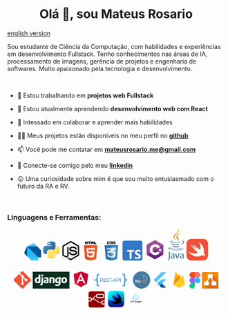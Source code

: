
<h1 align="center">Olá 👋, sou Mateus Rosario</h1>

[english version](README.md)

<p>
    Sou estudante de Ciência da Computação, com habilidades e experiências em desenvolvimento Fullstack. Tenho conhecimentos nas áreas de IA, processamento de imagens, gerência de projetos e engenharia de softwares. Muito apaixonado pela tecnologia e desenvolvimento.
</p>

<br/>

- 🔭 Estou trabalhando em **projetos web Fullstack**

- 🌱 Estou atualmente aprendendo **desenvolvimento web com React**

- 💞️ Intessado em colaborar e aprender mais habilidades

- 👨‍💻 Meus projetos estão disponíveis no meu perfil no [**github**](https://github.com/MateusRosario)

- 📫 Você pode me contatar em **mateusrosario.me@gmail.com**

- :electric_plug: Conecte-se comigo pelo meu [**linkedin**](https://www.linkedin.com/in/mateus-da-silva-rosario-275420176/)

- :stuck_out_tongue: Uma curiosidade sobre mim é que sou muito entusiasmado com o futuro da RA e RV.

<br/>


### Linguagens e Ferramentas:

<!-- languages -->
<div align="center">
    <img src="assets/dart.png" alt="drawing" width="40px"/>
    <img src="assets/python.png" alt="drawing" width="40px"/>
    <img src="assets/js.jpg" alt="drawing" width="40px"/>
    <img src="assets/html.png" alt="drawing" width="44px"/>
    <img src="assets/css.png" alt="drawing" width="44px"/>
    <img src="assets/ts.svg" alt="drawing" width="46px"/>
    <img src="assets/ccharp.png" alt="drawing" width="50px"/>
    <img src="assets/java.png" alt="drawing" width="40px"/>
    <img src="assets/swift.png" alt="drawing" width="50px"/>
</div>

<br/>

<!-- tools -->
<div align="center">
    <img src="assets/git.png" alt="drawing" width="40px"/>
    <img src="assets/django.png" alt="drawing" width="85px"/>
    <img src="assets/angular.png" alt="drawing" width="45px"/>
    <img src="assets/restapi.png" alt="drawing" width="90px"/>
    <img src="assets/mysql.png" alt="drawing" width="40px"/>
    <img src="assets/flutter.png" alt="drawing" width="40px"/>
    <img src="assets/firebase.png" alt="drawing" width="40px"/>
    <img src="assets/figma.svg" alt="drawing" width="25px"/>
    <img src="assets/diagrams.png" alt="drawing" width="38px"/>
    <img src="assets/node-red.png" alt="drawing" width="40px"/>
    <img src="assets/swift-ui.png" alt="drawing" width="42px"/>
    <img src="assets/ibm-cloud.svg" alt="drawing" width="40px"/>
</div>

<br/>
<br/>
<br/>
